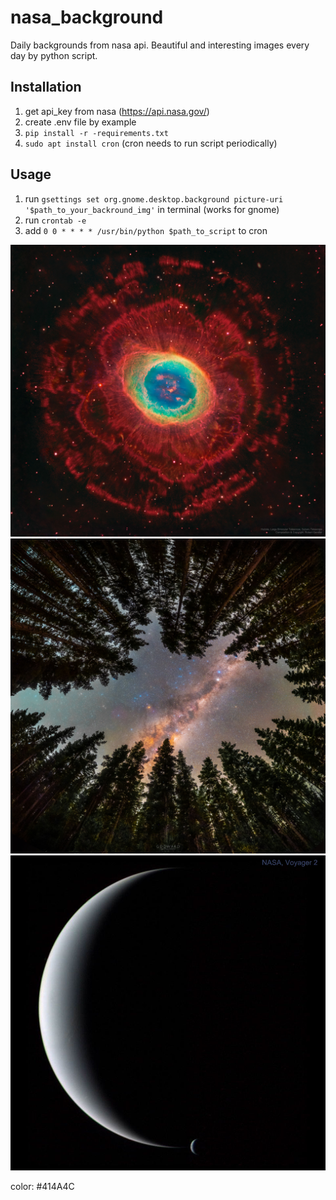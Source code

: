 # nasa_background

Daily backgrounds from nasa api. Beautiful and interesting images every day by python script.

## Installation

1. get api_key from nasa (https://api.nasa.gov/)
2. create .env file by example
3. ```pip install -r -requirements.txt```
4. ```sudo apt install cron``` (cron needs to run script periodically)

## Usage

1. run ```gsettings set org.gnome.desktop.background picture-uri '$path_to_your_backround_img'``` in terminal (works for gnome)
2. run ```crontab -e```
3. add ```0 0 * * * * /usr/bin/python $path_to_script``` to cron



![background1](readme_images/background1.jpg)
![background2](readme_images/background2.jpg)
![background3](readme_images/background3.jpg)

color: #414A4C
